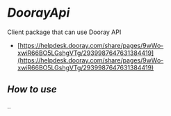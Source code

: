 # _DoorayApi_

Client package that can use Dooray API
* [https://helpdesk.dooray.com/share/pages/9wWo-xwiR66BO5LGshgVTg/2939987647631384419](https://helpdesk.dooray.com/share/pages/9wWo-xwiR66BO5LGshgVTg/2939987647631384419)

## _How to use_
..